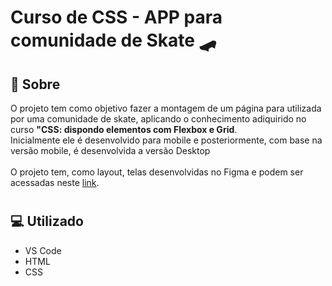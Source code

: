 # Curso de CSS - APP para comunidade de Skate  :skateboard:

## :page_facing_up: Sobre
O projeto tem como objetivo fazer a montagem de um página para utilizada por uma comunidade de skate, aplicando o conhecimento adiquirido no curso **"CSS: dispondo elementos com Flexbox e Grid**. </br>
Inicialmente ele é desenvolvido para mobile e posteriormente, com base na versão mobile, é desenvolvida a versão Desktop </br></br>
O projeto tem, como layout, telas desenvolvidas no Figma e podem ser acessadas neste [link](https://www.figma.com/file/ibWktwVpnog76rMYOdVhks/Dispondo-elementos-com-flexbox-e-grid?node-id=54%3A2358).
#

## :computer: Utilizado

* VS Code
* HTML
* CSS
